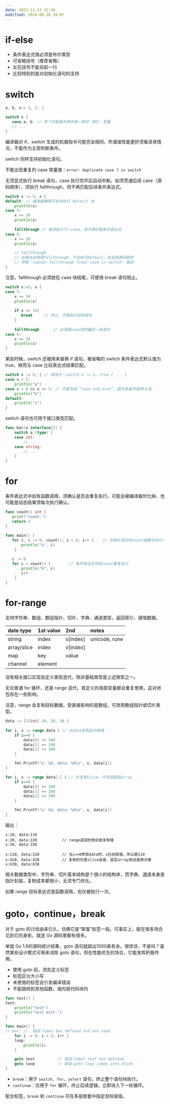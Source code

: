 ```yaml
---
date: 2023-11-13 15:34
modified: 2024-08-28 19:07
---
```


# if-else
- 条件表达式值必须是布尔类型
- 可省略括号（推荐省略）
- 左花括号不能另起一行
- 比较特别的是对初始化语句的支持

# switch
```go
a, b, x:= 1, 2, 2

switch x {
   case a, b: // 多个匹配条件命中其一即可（OR），变量
   // ...
}
```

编译器对 if、switch 生成的机器指令可能完全相同，所谓谁性能更好须看具体情况，不能作为主观判断条件。

switch 同样支持初始化语句。

不能出现重复的 case 常量值：`error: duplicate case ? in switch`

无须显式执行 break 语句，case 执行完毕后自动中断。如须贯通后续 case（源码顺序），须执行 fallthrough，但不再匹配后续条件表达式。
```go
switch x := 5; x { 
default: // 编译器确保不会先执行 default 块
	println(x) 
case 5: 
	x += 10
	println(x) 
	
	fallthrough // 继续执行下一case，但不再匹配条件表达式 
case 6:         
	x += 20      
	println(x) 

	// fallthrough
	// 如果在此继续fallthrough，不会执行default，完全按源码顺序
	// 导致 "cannot fallthrough final case in switch" 错误
}
```

注意，fallthrough 必须放在 case 块结尾，可使用 break 语句阻止。
```go
switch x:=5; x { 
case 5: 
	x += 10
	println(x) 
	
	if x >= 15{ 
	   break     // 终止，不再执行后续语句 
	} 
	
	fallthrough      // 必须是case块的最后一条语句 
case 6: 
	x += 20
	println(x) 
}
```

某些时候，switch 还被用来替换 if 语句。被省略的 switch 条件表达式默认值为 true，继而与 case 比较表达式结果匹配。
```go
switch x := 5; { // 相当于：switch x := 5; true { ... }
case x > 5: 
	println("a") 
case x > 0 && x <= 5: // 不能写成 “case x>0,x<=5”，因为多条件是OR关系 
	println("b")
default: 
	println("z")
}
```

switch 语句也可用于接口类型匹配。
```go
func bar(a interface{}) {
	switch a.(type) {
	case int:
		// ...
	case string:
		// ...
	}
}
```

# for
条件表达式中如有函数调用，须确认是否会重复执行。可能会被编译器优化掉，也可能是动态结果须每次执行确认。
```go
func count() int { 
   print("count.") 
   return 3
} 
  
func main() { 
   for i, c := 0, count(); i < c; i++ {    // 初始化语句的count函数仅执行一次 
       println("a", i) 
    } 

   c := 0
   for c < count() {        // 条件表达式中的count重复执行 
       println("b", c) 
       c++ 
    } 
}
```

# for-range
支持字符串、数组、数组指针、切片、字典、通道类型，返回索引、键值数据。

| date type   | 1st value |      2nd | notes         |
|:------------|:----------|:---------|:--------------|
| string      | index     | s[index] | unicode, rune |
| array/slice | index     | v[index] |               |
| map         | key       | value    |               |
| channel     | element   |          |               |  

没有相关接口实现自定义类型迭代，除非基础类型是上述类型之一。

无论普通 for 循环，还是 range 迭代，其定义的局部变量都会重复使用，这对闭包存在一些影响。

注意，range 会复制目标数据。受直接影响的是数组，可改用数组指针或切片类型。
```go
data := [3]int{ 10, 20, 30 } 
  
for i, x := range data { // 从data复制品中取值
	if i==0 { 
		data[0] += 100
		data[1] += 200
		data[2] += 300
	} 

	fmt.Printf("x: %d, data: %d\n", x, data[i]) 
}

for i, x := range data[:] { // 仅复制slice，不包括底层array
	if i==0 { 
		data[0] += 100
		data[1] += 200
		data[2] += 300
	} 

	fmt.Printf("x: %d, data: %d\n", x, data[i]) 
}
```
输出：
```shell
x:10, data:110
x:20, data:220           // range返回的依旧是复制值 
x:30, data:330
  
x:110, data:210          // 当i==0修改data时，x已经取值，所以是110
x:420, data:420          // 复制的仅是slice自身，底层array依旧是原对象 
x:630, data:630
```

相关数据类型中，字符串、切片基本结构是个很小的结构体，而字典、通道本身是指针封装，复制成本都很小，无须专门优化。

如果 range 目标表达式是函数调用，也仅被执行一次。

# goto，continue，break
对于 goto 的讨伐由来已久，仿佛它是“笨蛋”标签一般。可事实上，能在很多场合见到它的身影，就连 Go 源码里都有很多。

单就 Go 1.6的源码统计结果，goto 语句就超出1000条有余。很惊讶，不是吗？虽然某些设计模式可用来消除 goto 语句，但在性能优先的场合，它能发挥积极作用。

- 使用 goto 前，须先定义标签
- 标签区分大小写
- 未使用的标签会引发编译错误
- 不能跳转到其他函数，或内层代码块内

```go
func test() {
test:
	println("test")
	println("test exit.")
}

func main() {
// bar: //  错误:label bar defined and not used
	for i := 0; i < 3; i++ { 
	loop: 
		println(i)
	} 

	goto test          // 错误:label test not defined
	goto loop          // 错误:goto loop jumps into block
}
```

- `break`：用于 `switch`、`for`、`select` 语句，终止整个语句块执行。
- `continue`：仅用于 `for` 循环，终止后续逻辑，立即进入下一轮循环。

配合标签，`break` 和 `continue` 可在多层嵌套中指定目标层级。
